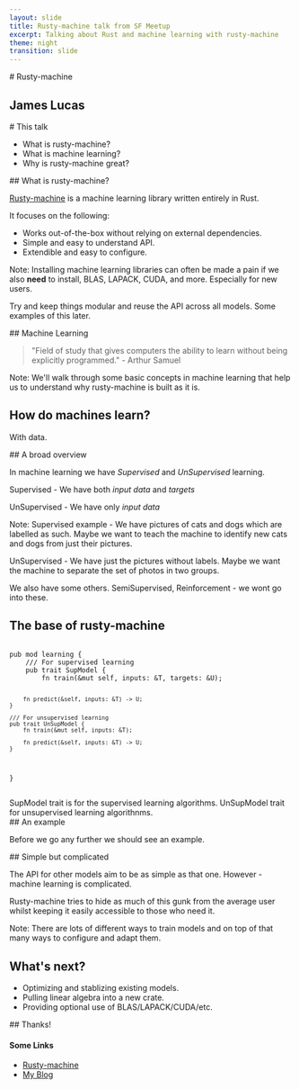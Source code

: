 ```yaml
---
layout: slide
title: Rusty-machine talk from SF Meetup
excerpt: Talking about Rust and machine learning with rusty-machine
theme: night
transition: slide
---
```


<section data-markdown>
# Rusty-machine

## James Lucas
</section>

<section data-markdown>
# This talk

- What is rusty-machine?
- What is machine learning?
- Why is rusty-machine great?

</section>

<section data-markdown>
## What is rusty-machine?

[Rusty-machine](https://github.com/AtheMathmo/rusty-machine) is a machine learning library written entirely in Rust.

It focuses on the following:

- Works out-of-the-box without relying on external dependencies.
- Simple and easy to understand API.
- Extendible and easy to configure.

Note:
Installing machine learning libraries can often be made a pain if we also <b>need</b> to install, BLAS, LAPACK, CUDA, and more. Especially for new users.

Try and keep things modular and reuse the API across all models. Some examples of this later.

</section>

<section data-markdown>
## Machine Learning

> "Field of study that gives computers the ability to learn without being explicitly programmed." - Arthur Samuel

Note:
We'll walk through some basic concepts in machine learning that help us to understand why rusty-machine is built as it is.
</section>

<section>
<h2>How do machines learn?</h2>

<p class="fragment fade-up">With data.</p>
</section>

<section data-markdown>
## A broad overview

In machine learning we have *Supervised* and *UnSupervised* learning.

Supervised - We have both *input data* and *targets*

UnSupervised - We have only *input data*

Note:
Supervised example - We have pictures of cats and dogs which are labelled as such. Maybe we want to teach the machine to identify new cats and dogs from just their pictures.

UnSupervised - We have just the pictures without labels. Maybe we want the machine to separate the set of photos in two groups.

We also have some others. SemiSupervised, Reinforcement - we wont go into these.

</section>

<!-- For some reason we must use an explicit code block somewhere for the highlighter to work with markdown... -->
<section>
<h2>The base of rusty-machine</h2>
<pre><code class="hljs rust">
pub mod learning {
    /// For supervised learning
    pub trait SupModel<T, U> {
        fn train(&mut self, inputs: &T, targets: &U);

        fn predict(&self, inputs: &T) -> U;
    }

    /// For unsupervised learning
    pub trait UnSupModel {
        fn train(&mut self, inputs: &T);

        fn predict(&self, inputs: &T) -> U;
    }
}
</code></pre>

<aside class="notes">
SupModel trait is for the supervised learning algorithms. UnSupModel trait for unsupervised learning algorithnms.
</aside>
</section>

<section data-markdown>
## An example

Before we go any further we should see an example.
</section>

<section data-markdown>
## Simple but complicated

The API for other models aim to be as simple as that one. However - machine learning is complicated.

Rusty-machine tries to hide as much of this gunk from the average user whilst keeping it easily accessible to those who need it.

Note:
There are lots of different ways to train models and on top of that many ways to configure and adapt them.

</section>

<section>
<h2>What's next?</h2>
<ul>
<li class="fragment fade-up">Optimizing and stablizing existing models.</li>
<li class="fragment fade-up">Pulling linear algebra into a new crate.</li>
<li class="fragment fade-up">Providing optional use of BLAS/LAPACK/CUDA/etc.</li>
</ul>

</section>

<section data-markdown>
## Thanks!

#### Some Links

- [Rusty-machine](https://github.com/AtheMathmo/rusty-machine)
- [My Blog](http://athemathmo.github.io/)

</section>